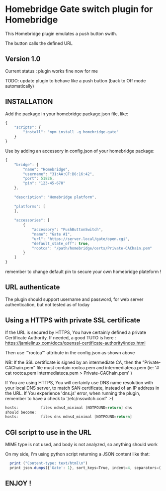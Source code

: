 # Homebridge Gate switch plugin for Homebridge

This Homebridge plugin emulates a push button swith.

The button calls the defined URL


## Version 1.0

Current status : plugin works fine now for me

TODO: update plugin to behave like a push button (back to Off mode automatically)


## INSTALLATION

Add the package in your homebridge package.json file, like:

```js
{
	"scripts": {
		"install": "npm install -g homebridge-gate"
	}
}
```

Use by adding an accessory in config.json of your homebridge package:

```js
{
	"bridge": {
		"name": "Homebridge",
		"username": "31:AA:CF:B6:16:42",
		"port": 51826,
		"pin": "123-45-678"  
	},
	
	"description": "Homebridge platform",
	
	"platforms": [
	],
	
	"accessories": [
		{
			"accessory": "PushButtonSwitch",
			"name": "Gate #1",
			"url": "https://server.local/gate/open.cgi",
			"default_state_off": true,
			"rootca": "/path/homebridge/certs/Private-CAChain.pem"
		}
	]
}
```
remember to change default pin to secure your own homebridge plateform !


## URL authenticate

The plugin should support username and password, for web server authentication, but not tested as of today


## Using a HTTPS with private SSL certificate

If the URL is secured by HTTPS, You have certainly defined a private Certificate Authority. 
If needed, a good TUTO is here : https://jamielinux.com/docs/openssl-certificate-authority/index.html

Then use '"rootca"' attribute in the config.json as shown above

NB: If the SSL certificate is signed by an intermediate CA, then the "Private-CAChain.pem" file must contain rootca.pem and intermediateca.pem  (ie: '# cat rootca.pem intermediateca.pem > Private-CAChain.pem' )

If You are using HTTPS, You will certainly use DNS name resolution with your local DNS server, to match SAN certificate, instead of an IP address in the URL. If You experience 'dns.js' error, when running the plugin, remember to have a check to '/etc/nsswitch.conf'  :-)

```js
hosts:          files mdns4_minimal [NOTFOUND=return] dns
should become:
hosts:          files dns mdns4_minimal [NOTFOUND=return] 
```

## CGI script to use in the URL

MIME type is not used, and body is not analyzed, so anything should work

On my side, I'm using python script returning a JSON content like that:
```js
  print ("Content-type: text/html\n")
  print json.dumps({'Gate': 1}, sort_keys=True, indent=4, separators=(',', ': '))	
```


## ENJOY !
